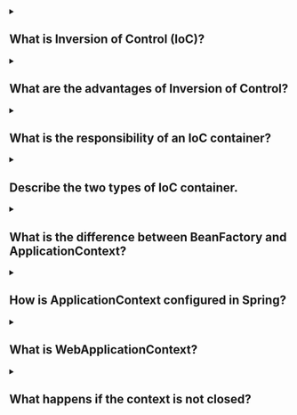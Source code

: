<details><summary>

## What is Inversion of Control (IoC)?
</summary>
Inversion of Control (IoC) is a design principle in software development where the control of object creation and dependency injection is shifted from the application itself to an external framework or container. In IoC, the flow of control is inverted, meaning that instead of the application is responsible for creating and managing its dependencies, the responsibility is delegated to an IoC container. 

IoC promotes loose coupling between components and allows for better modularity and testability. By delegating the creation and management of dependencies to the IoC container, the application becomes more flexible and modular, as components can be easily replaced or modified without affecting the overall structure.

In the context of Java backend development, IoC is commonly implemented using frameworks such as Spring or Java EE (now Jakarta EE). These frameworks provide features like dependency injection, where dependencies are automatically injected into components rather than being explicitly created and managed by the developer. This approach simplifies the code, improves maintainability, and promotes reusable and decoupled components.
</details>
<details><summary>

## What are the advantages of Inversion of Control?
</summary>
The advantages of Inversion of Control (IoC) include:

**1. Loose coupling:** IoC promotes loose coupling between components by decoupling the creation and management of dependencies from the components themselves. This allows for better modularity and makes it easier to replace or modify individual components without affecting the entire system.

**2. Testability:** With IoC, dependencies can be easily mocked or stubbed during unit testing, making it easier to isolate and test individual components in isolation. This leads to more comprehensive and reliable testing.

**3. Reusability:** IoC enables the creation of reusable components that can be easily integrated into different applications or modules. By removing the responsibility of managing dependencies from the components, they become more portable and can be used in different contexts.

**4. Maintainability:** IoC simplifies the codebase by delegating the responsibility of dependency management to the IoC container. This reduces the amount of boilerplate code required and improves the overall maintainability of the application.

**5. Flexibility:** IoC allows for flexible configuration and runtime behavior. By externalizing the configuration of dependencies to the IoC container, it becomes easier to modify the behavior of the application without requiring code changes. This facilitates easier customization and configuration of the application.

**6. Integration with third-party frameworks:** IoC containers often provide integration with other frameworks and libraries. This simplifies the integration of third-party components into the application, as the IoC container can handle the dependency injection and lifecycle management.

Overall, IoC promotes a more modular, flexible, and maintainable codebase, making it easier to develop and evolve complex applications.
</details>
<details><summary>

## What is the responsibility of an IoC container?
</summary>
The responsibility of an Inversion of Control (IoC) container is to manage the creation, configuration, and lifecycle of objects or components within an application. The IoC container acts as a central hub that handles the dependency injection and controls the flow of object instantiation and wiring.

The main responsibilities of an IoC container are as follows:

**1. Object Creation:** The IoC container is responsible for creating instances of objects or components based on their definitions or configurations. It instantiates objects and manages their lifecycle, including initializing, configuring, and destroying them when necessary.

**2. Dependency Injection:** The IoC container handles the injection of dependencies into objects or components. It automatically resolves dependencies and injects them into the appropriate places, based on the configuration or annotations provided. This eliminates the need for manual dependency management within the application code.

**3. Configuration Management:** The IoC container manages the configuration of objects or components. It provides mechanisms for defining the dependencies, properties, and behavior of objects through configuration files, annotations, or programmatically. This allows for flexible and customizable application behavior without modifying the code.

**4. Lifecycle Management:** The IoC container manages the lifecycle of objects or components. It handles tasks such as initializing objects, managing their state, and performing cleanup or destruction when they are no longer needed. This ensures proper resource management and reduces memory leaks or other lifecycle-related issues.

**5. AOP (Aspect-Oriented Programming) Integration:** Some advanced IoC containers also support integration with AOP frameworks. They allow for cross-cutting concerns, such as logging, security, or transaction management, to be easily applied to components through declarative or programmatic means.

**6. Integration with Application Frameworks:** IoC containers often provide integration with application frameworks and libraries. They may offer hooks or extensions to seamlessly integrate with other components or provide additional functionality, such as database connection pooling, caching, or messaging.

By assuming these responsibilities, the IoC container simplifies the development process, promotes loose coupling, and provides a centralized mechanism for managing the dependencies and lifecycle of objects within an application.
</details>
<details><summary>

## Describe the two types of IoC container.
</summary>
There are two main types of IoC containers:

### 1. Bean Factory:

- The Bean Factory is a simple IoC container that provides basic dependency injection capabilities.
- It is the foundation of more advanced IoC containers like the ApplicationContext in the Spring framework.
- The Bean Factory is typically configured using XML-based configuration files, where dependencies and object definitions are declared.
- It supports lazy initialization of beans, allowing objects to be created and initialized only when they are actually requested.
- Bean Factory provides basic dependency injection features like constructor injection and setter injection.
- However, it lacks some advanced features such as AOP integration, event handling, and advanced lifecycle management.

### 2. Application Context:

- The Application Context is an advanced IoC container provided by frameworks like Spring.
- It extends the functionality of the Bean Factory with additional features and capabilities.
- The Application Context is typically configured using XML-based or annotation-based configuration.
- It supports all the features of the Bean Factory and provides many additional functionalities:
 - **Enhanced dependency injection:** Apart from constructor and setter injection, it supports autowiring, where dependencies are automatically resolved based on their types.
 - **Advanced lifecycle management:** It supports hooks for initialization and destruction of beans, allowing for custom logic to be executed at specific lifecycle stages.
 - **AOP integration:** It seamlessly integrates with AOP frameworks, enabling the application of cross-cutting concerns to components.
 - **Internationalization and localization support:** It provides mechanisms for handling messages, labels, and localized resources.
 - **Event handling:** It supports an event-driven programming model, allowing components to publish and listen to application events.
 - **Resource management:** It handles the management of resources like database connections, transactions, and caching.
 - **Integration with other frameworks:** The Application Context can integrate with various other frameworks and libraries, providing seamless integration and additional features.

In summary, the Bean Factory is a basic IoC container that provides fundamental dependency injection capabilities, while the Application Context is a more advanced IoC container with enhanced features, lifecycle management, AOP integration, and support for various other application-related functionalities.
</details>
<details><summary>

## What is the difference between BeanFactory and ApplicationContext?
</summary>
The main differences between BeanFactory and ApplicationContext in the Spring Framework are as follows:

### 1. Configuration Loading:

- **BeanFactory:** The BeanFactory typically loads bean configurations lazily, on-demand, when a specific bean is requested. It provides a basic IoC container with lazy initialization.

- **ApplicationContext:** The ApplicationContext eagerly loads and initializes bean configurations during startup. It performs upfront validation and configuration processing. It provides an advanced IoC container with eager initialization.

### 2. Resource Handling:

- **BeanFactory:** The BeanFactory has basic resource handling capabilities. It can load resources like XML bean configuration files from various locations, such as the classpath or file system.

- **ApplicationContext:** The ApplicationContext extends the resource handling capabilities of the BeanFactory. It provides enhanced resource management, supporting internationalization (i18n), localization (l10n), and resource bundling.

### 3. Bean Lifecycle Management:

- **BeanFactory:** The BeanFactory supports basic bean lifecycle management, including instantiation, dependency injection, and destruction. It allows for custom lifecycle callbacks.

- **ApplicationContext:** The ApplicationContext provides advanced bean lifecycle management. It supports additional lifecycle callbacks, such as bean initialization and destruction methods, and allows for the registration of custom lifecycle processors.

### 4. AOP (Aspect-Oriented Programming) Support:

- **BeanFactory:** The BeanFactory has limited or no built-in support for AOP. It requires additional configuration and integration with an AOP framework to apply cross-cutting concerns.

- **ApplicationContext:** The ApplicationContext seamlessly integrates with Spring's AOP framework. It allows for the declarative application of AOP aspects to components without additional configuration.

### 5. Event Handling:

- **BeanFactory:** The BeanFactory has basic support for event publishing and handling. It allows components to publish events, but the event handling needs to be manually implemented.

- **ApplicationContext:** The ApplicationContext provides advanced event-handling capabilities. It allows components to publish events and provides mechanisms for event listeners to respond to these events.

### Performance:

- **BeanFactory:** The lazy loading approach of BeanFactory can lead to slightly better startup performance as it initializes beans only when requested.

- **ApplicationContext:** The eager loading approach of ApplicationContext may result in slightly slower startup performance as it preloads and initializes beans upfront. However, the performance difference is typically negligible in most applications.

In summary, BeanFactory is a basic IoC container with lazy initialization and limited features, while ApplicationContext is an advanced IoC container that extends the capabilities of BeanFactory. ApplicationContext provides features such as eager initialization, resource handling, advanced bean lifecycle management, AOP integration, and event handling. The choice between BeanFactory and ApplicationContext depends on the specific needs and requirements of the application. In general, ApplicationContext is recommended for most applications due to its richer feature set and enhanced capabilities.
</details>
<details><summary>

## How is ApplicationContext configured in Spring?
</summary>

The ApplicationContext can be configured in Spring in a number of ways, including:
- **XML-based configuration:**

This is the most common way of configuring the ApplicationContext. In this approach, the bean definitions are specified in an XML file. The XML file can be loaded using the ClassPathXmlApplicationContext or FileSystemXmlApplicationContext class.

- **Annotation-based configuration:**

In this approach, the bean definitions are specified using annotations. The annotations can be used on classes, methods, and fields. The AnnotationConfigApplicationContext class can be used to load the annotations.

- **Java-based configuration:**

In this approach, the bean definitions are specified in Java code. The JavaConfigApplicationContext class can be used to load the Java code.

In addition to these three approaches, the ApplicationContext can also be configured using a number of other methods, such as:
- **Property-based configuration:**

In this approach, the bean definitions are specified using properties files. The PropertyPlaceholderConfigurer class can be used to load the properties files.

- **Programmatic configuration:**

In this approach, the bean definitions are specified programmatically. The ConfigurableApplicationContext class can be used to programmatically configure the ApplicationContext.

The best way to configure the ApplicationContext depends on the specific needs of the application. For example, if the application is a simple one, then XML-based configuration may be the best option. However, if the application is more complex, then annotation-based or Java-based configuration may be a better option.

Here are some additional tips for configuring the ApplicationContext:
- Use consistent naming for your bean definitions. This will make it easier to manage your beans.
- Use comments to document your bean definitions. This will make it easier for other developers to understand your code.
- Use the @Bean annotation to configure beans that are used frequently. This will make your code more concise.
- Use the @Scope annotation to specify the scope of your beans. This will help to improve the performance of your application.
- Use the @Lazy annotation to specify that a bean should not be instantiated until it is first requested. This will help to improve the performance of your application.
</details>
<details><summary>

## What is WebApplicationContext?
</summary>

WebApplicationContext is a configuration file for web applications in Spring MVC. It's an extension of the ApplicationContext interface. WebApplicationContext is used to tell Spring MVC how to manage web-related components, such as controllers, view resolvers, and locale resolvers.

WebApplicationContext is web-aware, meaning it has Servlet Context information. It's read-only while the application is running, but may be reloaded if the implementation supports this.

In a single web application, there can be multiple WebApplicationContext. Each DispatcherServlet is associated with a single WebApplicationContext.

ApplicationContext is used to inject all the middle-tier beans (Services, DAOs). These beans are instantiated using the “ContextLoaderListener” class configured in the web.
</details>
<details><summary>

## What happens if the context is not closed?
</summary>

It's important to close a context properly so that different lifecycle methods can run. This allows the application to release resources and clean up.

If a context is not closed, a refresh can be triggered multiple times. This is possible if the chosen ApplicationContext supports "hot" refreshes. You can also trigger the event manually by calling the refresh() method on the ConfigurableApplicationContext interface.

For web applications, the context will be closed automatically. When the web container wants to stop the application, the ContextLoadListener will receive the event from the servlet.
</details>

